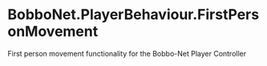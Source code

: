 # BobboNet.PlayerBehaviour.FirstPersonMovement
First person movement functionality for the Bobbo-Net Player Controller
